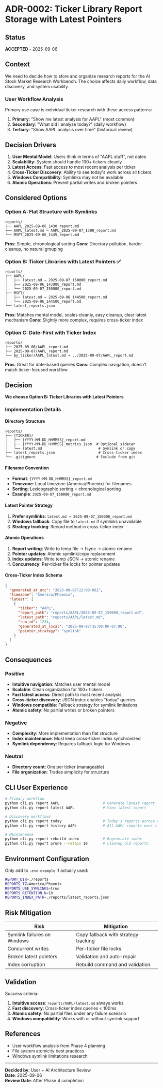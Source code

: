 # ADR-0002: Ticker Library Report Storage with Latest Pointers

## Status
**ACCEPTED** - 2025-09-06

## Context

We need to decide how to store and organize research reports for the AI Stock Market Research Workbench. The choice affects daily workflow, data discovery, and system usability.

### User Workflow Analysis
Primary use case is individual ticker research with these access patterns:
1. **Primary**: "Show me latest analysis for AAPL" (most common)
2. **Secondary**: "What did I analyze today?" (daily workflow)
3. **Tertiary**: "Show AAPL analysis over time" (historical review)

## Decision Drivers

1. **User Mental Model**: Users think in terms of "AAPL stuff", not dates
2. **Scalability**: System should handle 100+ tickers cleanly
3. **Latest Access**: Fast access to most recent analysis per ticker
4. **Cross-Ticker Discovery**: Ability to see today's work across all tickers
5. **Windows Compatibility**: Symlinks may not be available
6. **Atomic Operations**: Prevent partial writes and broken pointers

## Considered Options

### Option A: Flat Structure with Symlinks
```
reports/
├── AAPL_2025-09-06_1430_report.md
├── AAPL_latest.md → AAPL_2025-09-07_1500_report.md
└── MSFT_2025-09-06_1445_report.md
```

**Pros**: Simple, chronological sorting
**Cons**: Directory pollution, harder cleanup, no natural grouping

### Option B: Ticker Libraries with Latest Pointers ✅
```
reports/
├── AAPL/
│   ├── latest.md → 2025-09-07_150000_report.md
│   ├── 2025-09-06_143000_report.md
│   └── 2025-09-07_150000_report.md
├── MSFT/
│   ├── latest.md → 2025-09-06_144500_report.md
│   └── 2025-09-06_144500_report.md
└── latest_reports.json
```

**Pros**: Matches mental model, scales cleanly, easy cleanup, clear latest mechanism
**Cons**: Slightly more complex, requires cross-ticker index

### Option C: Date-First with Ticker Index
```
reports/
├── 2025-09-06/AAPL_report.md
├── 2025-09-07/AAPL_report.md
└── by_ticker/AAPL_latest.md → ../2025-09-07/AAPL_report.md
```

**Pros**: Great for date-based queries
**Cons**: Complex navigation, doesn't match ticker-focused workflow

## Decision

**We choose Option B: Ticker Libraries with Latest Pointers**

### Implementation Details

#### Directory Structure
```
reports/
├── {TICKER}/
│   ├── {YYYY-MM-DD_HHMMSS}_report.md
│   ├── {YYYY-MM-DD_HHMMSS}_metrics.json  # Optional sidecar
│   └── latest.md                          # Symlink or copy
├── latest_reports.json                    # Cross-ticker index
└── .gitignore                            # Exclude from git
```

#### Filename Convention
- **Format**: `{YYYY-MM-DD_HHMMSS}_report.md`
- **Timezone**: Local timezone (America/Phoenix) for filenames
- **Sorting**: Lexicographic sorting = chronological sorting
- **Example**: `2025-09-07_150000_report.md`

#### Latest Pointer Strategy
1. **Prefer symlinks**: `latest.md → 2025-09-07_150000_report.md`
2. **Windows fallback**: Copy file to `latest.md` if symlinks unavailable
3. **Strategy tracking**: Record method in cross-ticker index

#### Atomic Operations
1. **Report writing**: Write to temp file → fsync → atomic rename
2. **Pointer updates**: Atomic symlink/copy replacement
3. **Index updates**: Write temp JSON → atomic rename
4. **Concurrency**: Per-ticker file locks for pointer updates

#### Cross-Ticker Index Schema
```json
{
  "generated_at_utc": "2025-09-07T22:00:00Z",
  "timezone": "America/Phoenix", 
  "latest": [
    {
      "ticker": "AAPL",
      "report_path": "reports/AAPL/2025-09-07_150000_report.md",
      "latest_path": "reports/AAPL/latest.md",
      "run_id": 1234,
      "generated_at_local": "2025-09-07T15:00:00-07:00",
      "pointer_strategy": "symlink"
    }
  ]
}
```

## Consequences

### Positive
- **Intuitive navigation**: Matches user mental model
- **Scalable**: Clean organization for 100+ tickers
- **Fast latest access**: Direct path to most recent analysis
- **Cross-ticker discovery**: JSON index enables "today" queries
- **Windows compatible**: Fallback strategy for symlink limitations
- **Atomic safety**: No partial writes or broken pointers

### Negative
- **Complexity**: More implementation than flat structure
- **Index maintenance**: Must keep cross-ticker index synchronized
- **Symlink dependency**: Requires fallback logic for Windows

### Neutral
- **Directory count**: One per ticker (manageable)
- **File organization**: Trades simplicity for structure

## CLI User Experience

```bash
# Primary workflow
python cli.py report AAPL                    # Generate latest report
python cli.py report latest AAPL             # View latest report

# Discovery workflows  
python cli.py report today                   # Today's reports across all tickers
python cli.py report history AAPL            # All AAPL reports over time

# Maintenance
python cli.py report rebuild-index           # Regenerate index
python cli.py report prune --retain 10       # Cleanup old reports
```

## Environment Configuration

Only add to `.env.example` if actually used:
```bash
REPORT_DIR=./reports
REPORTS_TZ=America/Phoenix
REPORTS_USE_SYMLINKS=true
REPORTS_RETENTION_N=10
REPORTS_INDEX_PATH=./reports/latest_reports.json
```

## Risk Mitigation

| Risk | Mitigation |
|------|------------|
| Symlink failures on Windows | Copy fallback with strategy tracking |
| Concurrent writes | Per-ticker file locks |
| Broken latest pointers | Validation and auto-repair |
| Index corruption | Rebuild command and validation |

## Validation

Success criteria:
1. **Intuitive access**: `reports/AAPL/latest.md` always works
2. **Fast discovery**: Cross-ticker index queries < 100ms
3. **Atomic safety**: No partial files under any failure scenario
4. **Windows compatibility**: Works with or without symlink support

## References

- User workflow analysis from Phase 4 planning
- File system atomicity best practices
- Windows symlink limitations research

---

**Decided by**: User + AI Architecture Review  
**Date**: 2025-09-06  
**Review Date**: After Phase 4 completion
